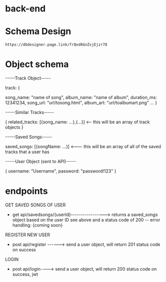 # back-end


# Schema Design
    https://dbdesigner.page.link/frQxd6GnZvjEjzr78

# Object schema

-----Track Object-----

track: {

  song_name: "name of song",
  album_name: "name of album",
  duration_ms: 12341234,
  song_url: "url/tosong.html",
  album_art: "url/toalbumart.png"
  ...
}

-----Similar Tracks-----

{
    related_tracks: [{song_name: ...},{...}] <-- this will be an array of track objects
}

-----Saved Songs-----

saved_songs: [{songName: ...}] <--- this will be an array of all of the saved tracks that a user has

-----User Object (sent to API)-----

{
    username: "Username",
    password: "password!123"
}

# endpoints

GET SAVED SONGS OF USER
- get api/savedsongs/{userId}-----------------> returns a saved_songs object based on the user ID see above and a status code of 200
-- error handling: {coming soon}

REGISTER NEW USER
- post api/register ------> send a user object, will return 201 status code on success

LOGIN
- post api/login----> send a user object, will return 200 status code on success, jwt



